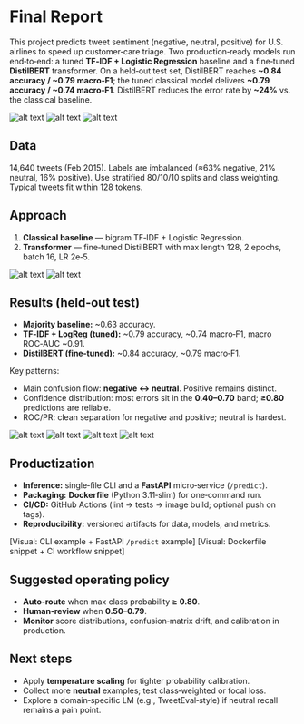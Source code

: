 # Final Report 

This project predicts tweet sentiment (negative, neutral, positive) for U.S. airlines to speed up customer‑care triage. Two production‑ready models run end‑to‑end: a tuned **TF‑IDF + Logistic Regression** baseline and a fine‑tuned **DistilBERT** transformer. On a held‑out test set, DistilBERT reaches **~0.84 accuracy / ~0.79 macro‑F1**; the tuned classical model delivers **~0.79 accuracy / ~0.74 macro‑F1**. DistilBERT reduces the error rate by **~24%** vs. the classical baseline.

![alt text](reports/figs_final_report/11_class_balance.png)
![alt text](reports/figs_final_report/12_neg_reasons.png)
![alt text](reports/figs_final_report/13_tweet_length.png)

## Data
14,640 tweets (Feb 2015). Labels are imbalanced (≈63% negative, 21% neutral, 16% positive). Use stratified 80/10/10 splits and class weighting. Typical tweets fit within 128 tokens.

## Approach
1) **Classical baseline** — bigram TF‑IDF + Logistic Regression.  
2) **Transformer** — fine‑tuned DistilBERT with max length 128, 2 epochs, batch 16, LR 2e‑5.

![alt text](reports/figs_final_report/09_coefficient_trio.png)
![alt text](reports/figs_final_report/10_tnse_2.png)
## Results (held‑out test)
- **Majority baseline:** ~0.63 accuracy.  
- **TF‑IDF + LogReg (tuned):** ~0.79 accuracy, ~0.74 macro‑F1, macro ROC‑AUC ~0.91.  
- **DistilBERT (fine‑tuned):** ~0.84 accuracy, ~0.79 macro‑F1.  

Key patterns:
- Main confusion flow: **negative ↔ neutral**. Positive remains distinct.
- Confidence distribution: most errors sit in the **0.40–0.70** band; **≥0.80** predictions are reliable.
- ROC/PR: clean separation for negative and positive; neutral is hardest.

![alt text](reports/figs_final_report/05_val_confusion_BERT.png)
![alt text](reports/figs_final_report/06_test_confusion_BERT.png)
![alt text](reports/figs_final_report/07_ROC_PR_BERT.png)
![alt text](reports/figs_final_report/08_confidence_dist.png)

## Productization
- **Inference:** single‑file CLI and a **FastAPI** micro‑service (`/predict`).  
- **Packaging:** **Dockerfile** (Python 3.11‑slim) for one‑command run.  
- **CI/CD:** GitHub Actions (lint → tests → image build; optional push on tags).  
- **Reproducibility:** versioned artifacts for data, models, and metrics.

[Visual: CLI example + FastAPI `/predict` example]
[Visual: Dockerfile snippet + CI workflow snippet]

## Suggested operating policy
- **Auto‑route** when max class probability **≥ 0.80**.  
- **Human‑review** when **0.50–0.79**.  
- **Monitor** score distributions, confusion‑matrix drift, and calibration in production.

## Next steps
- Apply **temperature scaling** for tighter probability calibration.  
- Collect more **neutral** examples; test class‑weighted or focal loss.  
- Explore a domain‑specific LM (e.g., TweetEval‑style) if neutral recall remains a pain point.
